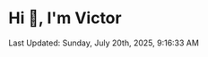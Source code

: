 <h1>Hi 👋, I'm Victor </h1>

<!--RECENT_ACTIVITY:start-->
<!--RECENT_ACTIVITY:end-->

<!--RECENT_ACTIVITY:last_update-->
Last Updated: Sunday, July 20th, 2025, 9:16:33 AM
<!--RECENT_ACTIVITY:last_update_end-->
